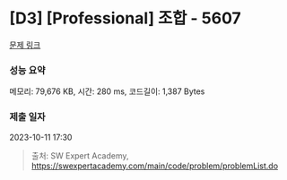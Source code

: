 # [D3] [Professional] 조합 - 5607 

[문제 링크](https://swexpertacademy.com/main/code/problem/problemDetail.do?contestProbId=AWXGKdbqczEDFAUo) 

### 성능 요약

메모리: 79,676 KB, 시간: 280 ms, 코드길이: 1,387 Bytes

### 제출 일자

2023-10-11 17:30



> 출처: SW Expert Academy, https://swexpertacademy.com/main/code/problem/problemList.do